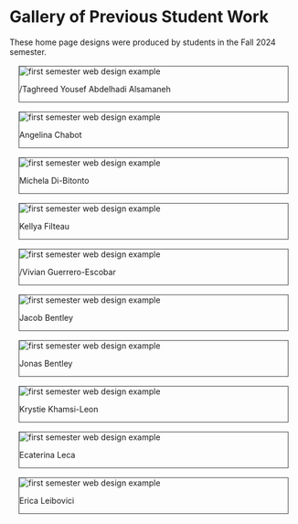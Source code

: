 # Gallery of Previous Student Work

These home page designs were produced by students in the Fall 2024 semester.


        
<div style="border: 1px solid #444; margin: 1rem;">
<img src="./img/student-home-pages/alsamaneh.png" alt="first semester web design example">
    <p>/Taghreed Yousef Abdelhadi Alsamaneh</p>
</img>
</div>


<div style="border: 1px solid #444; margin: 1rem;">
<img src="./img/student-home-pages/chabot.png" alt="first semester web design example">
    <p>Angelina Chabot</p>
</img>
</div>


<div style="border: 1px solid #444; margin: 1rem;">
<img src="./img/student-home-pages/dibitonto.png" alt="first semester web design example">
    <p>Michela Di-Bitonto</p>
</img>
</div>


<div style="border: 1px solid #444; margin: 1rem;">
<img src="./img/student-home-pages/filteau.png" alt="first semester web design example">
    <p>Kellya Filteau</p>
</img>
</div>


<div style="border: 1px solid #444; margin: 1rem;">
<img src="./img/student-home-pages/guerrero-escobar.png" alt="first semester web design example">
    <p>/Vivian Guerrero-Escobar</p>
</img>
</div>


<div style="border: 1px solid #444; margin: 1rem;">
<img src="./img/student-home-pages/jacob-bentley.png" alt="first semester web design example">
    <p>Jacob Bentley</p>
</img>
</div>


<div style="border: 1px solid #444; margin: 1rem;">
<img src="./img/student-home-pages/jonas-bentley.png" alt="first semester web design example">
    <p>Jonas Bentley</p>
</img>
</div>


<div style="border: 1px solid #444; margin: 1rem;">
<img src="./img/student-home-pages/khamsi-leon.png" alt="first semester web design example">
    <p>Krystie Khamsi-Leon</p>
</img>
</div>


<div style="border: 1px solid #444; margin: 1rem;">
<img src="./img/student-home-pages/leca.png" alt="first semester web design example">
    <p>Ecaterina Leca</p>
</img>
</div>


<div style="border: 1px solid #444; margin: 1rem;">
<img src="./img/student-home-pages/leibovici.png" alt="first semester web design example">
    <p>Erica Leibovici</p>
</img>
</div>
</div>